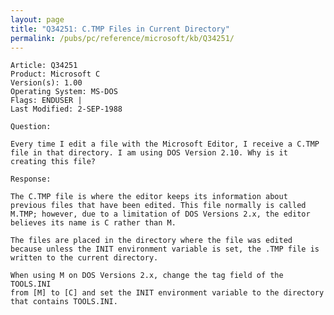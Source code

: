 ```yaml
---
layout: page
title: "Q34251: C.TMP Files in Current Directory"
permalink: /pubs/pc/reference/microsoft/kb/Q34251/
---
```


	Article: Q34251
	Product: Microsoft C
	Version(s): 1.00
	Operating System: MS-DOS
	Flags: ENDUSER |
	Last Modified: 2-SEP-1988
	
	Question:
	
	Every time I edit a file with the Microsoft Editor, I receive a C.TMP
	file in that directory. I am using DOS Version 2.10. Why is it
	creating this file?
	
	Response:
	
	The C.TMP file is where the editor keeps its information about
	previous files that have been edited. This file normally is called
	M.TMP; however, due to a limitation of DOS Versions 2.x, the editor
	believes its name is C rather than M.
	
	The files are placed in the directory where the file was edited
	because unless the INIT environment variable is set, the .TMP file is
	written to the current directory.
	
	When using M on DOS Versions 2.x, change the tag field of the TOOLS.INI
	from [M] to [C] and set the INIT environment variable to the directory
	that contains TOOLS.INI.
